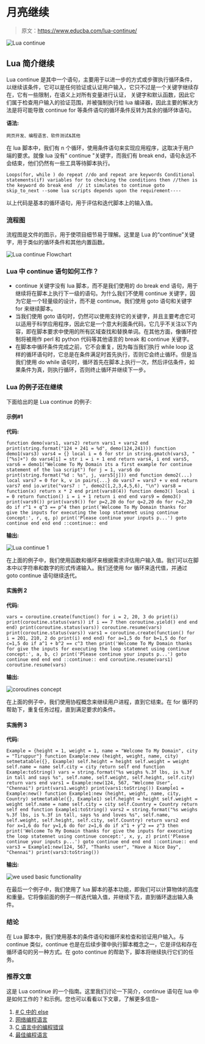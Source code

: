 # 月亮继续

> 原文：<https://www.educba.com/lua-continue/>

![Lua continue](img/9131b393febeb4581f89838bed97f3b0.png)



## Lua 简介继续

Lua continue 是其中一个语句，主要用于以进一步的方式或步骤执行循环条件，以继续该条件，它可以是任何验证或认证用户输入，它只不过是一个关键字继续存在，它有一些限制，在语义上对所有变量进行认证， 关键字和默认函数，因此它们属于检查用户输入的验证范围，并被强制执行给 lua 编译器，因此主要的解决方法是将可能导致 continue for 等条件语句的循环条件反转为其余的循环体语句。

**语法:**

<small>网页开发、编程语言、软件测试&其他</small>

在 lua 脚本中，我们有 n 个循环，使用条件语句来实现应用程序，这取决于用户端的要求。就像 lua 没有" continue "关键字，而我们有 break end，语句永远不会结束，他们仍然有一些工具等待脚本执行。

`Loops(for, while ) do repeat //do and repeat are keywords
Conditional statements(if) variables for to checking the conditions then //then is the keyword
do break end  // it simulates to continue
goto skip_to_next
--some lua scripts depends upon the requirement----`

以上代码是基本的循环语句，用于评估和迭代脚本上的输入值。

### 流程图

流程图是文件的图示，用于使项目细节易于理解。这里是 Lua 的“continue”关键字，用于类似的循环条件和其他内置函数。

![Lua continue Flowchart](img/a8775b74bee67acf82b5d4e8f3a43b26.png)



### Lua 中 continue 语句如何工作？

*   continue 关键字没有 lua 脚本，而不是我们使用的 do break end 语句，用于继续将在脚本上执行下一级的语句。为什么我们不使用 continue 关键字，因为它是一个轻量级的设计，而不是 continue。我们使用 goto 语句和关键字 for 来继续脚本。
*   当我们使用 goto 语句时，仍然可以使用支持它的关键字，并且主要考虑它可以适用于科学应用程序，因此它是一个意大利面条代码，它几乎不关注以下内容，即在脚本要求中使用的所有区域查找和替换单词。在其他方面，像循环控制将被用作 perl 和 python 代码等其他语言的 break 和 continue 关键字。
*   在脚本中循环条件完成之前，它不会重复，因为每当我们执行 while loop 这样的循环语句时，它总是在条件满足时首先执行，否则它会终止循环。但是当我们使用 do while 语句时，循环首先在脚本上执行一次，然后评估条件，如果条件为真，则执行循环，否则终止循环并继续下一步。

### Lua 的例子还在继续

下面给出的是 Lua continue 的例子:

#### 示例#1

**代码:**

`function demo(vars1, vars2)
return vars1 + vars2
end
print(string.format("124 + 241 = %d", demo(124,241)))
function demo1(vars3)
vars4 = {}
local i = 6
for str in string.gmatch(vars3, "[^%s]+") do
vars4[i] = str
i = i + 1
end
return vars4, i
end
vars5, vars6 = demo1("Welcome To My Domain its a first example for continue statement of the lua script")
for j = 1, vars6 do
print(string.format("%d : %s", j, vars5[j]))
end
function demo2(...)
local vars7 = 0
for k, v in pairs{...} do
vars7 = vars7 + v
end
return vars7
end
io.write("vars7 : ", demo2(1,2,3,4,5,6), "\n")
vars8 = function(x) return x * 2 end
print(vars8(4))
function demo3()
local i = 0
return function()
i = i + 1
return i
end
end
vars9 = demo3()
print(vars9())
print(vars9())
for p=2,20 do
for q=2,20 do
for r=2,20 do
if r^1 + q^3 == p^4 then
print('Welcome To My Domain thanks for give the inputs for executing the loop statemnet using continue concept:', r, q, p)
print('Please continue your inputs p...')
goto continue
end
end end ::continue:: end`

**输出:**

![Lua continue 1](img/4459e9c42a10f33ad4c1243d44a77a07.png)



在上面的例子中，我们使用函数和循环来根据需求评估用户输入值。我们可以在脚本中以字符串和数字的形式传递输入。我们还使用 for 循环来迭代值，并通过 goto continue 语句继续迭代。

#### 实施例 2

**代码:**

`vars = coroutine.create(function()
for i = 2, 20, 3 do
print(i)
print(coroutine.status(vars))
if i == 7 then coroutine.yield() end
end end)
print(coroutine.status(vars))
coroutine.resume(vars)
print(coroutine.status(vars))
vars1 = coroutine.create(function()
for i = 201, 210, 2 do
print(i)
end end)
for a=1,5 do
for b=1,5 do
for c=1,5 do
if a^1 + b^2 == c^3 then
print('Welcome To My Domain thanks for give the inputs for executing the loop statemnet using continue concept:', a, b, c)
print('Please continue your inputs p...')
goto continue
end
end end ::continue:: end
coroutine.resume(vars1)
coroutine.resume(vars)`

**输出:**

![coroutines concept](img/662847f2a34d06610310b9c4c77f8d86.png)



在上面的例子中，我们使用协程概念来继续用户进程，直到它结束。在 for 循环的帮助下，重复任务过程，直到满足要求的条件。

#### 实施例 3

**代码:**

`Example = {height = 1, weight = 1, name = "Welcome To My Domain", city = "Tiruppur"}
function Example:new (height, weight, name, city)
setmetatable({}, Example)
self.height = height
self.weight = weight
self.name = name
self.city = city
return self
end
function Example:toString()
vars = string.format("%s weighs %.3f lbs, is %.3f in tall and says %s", self.name, self.weight, self.height, self.city)
return vars
end
vars1 = Example:new(124, 567, "Welcome User", "Chennai")
print(vars1.weight)
print(vars1:toString())
Example1 = Example:new()
function Example1:new (height, weight, name, city, Country)
setmetatable({}, Example1)
self.height = height
self.weight = weight
self.name = name
self.city = city
self.Country = Country
return self
end
function Example1:toString()
vars2 = string.format("%s weighs %.3f lbs, is %.3f in tall, says %s and loves %s", self.name, self.weight, self.height, self.city, self.Country)
return vars2
end
for x=1,6 do
for y=1,6 do
for z=1,6 do
if x^1 + y^2 == z^3 then
print('Welcome To My Domain thanks for give the inputs for executing the loop statemnet using continue concept:', x, y, z)
print('Please continue your inputs p...')
goto continue
end
end end ::continue:: end
vars3 = Example1:new(124, 567, "Thanks user", "Have a Nice Day", "Chennai")
print(vars3:toString())`

**输出:**

![we used basic functionality](img/efac9f4c7b7febc223e4fa532b58b8b5.png)



在最后一个例子中，我们使用了 lua 脚本的基本功能，即我们可以计算物体的高度和重量。它将像前面的例子一样迭代输入值，并继续下去，直到循环退出输入条件。

### 结论

在 Lua 脚本中，我们使用基本的条件语句和循环来检查和验证用户输入。与 continue 类似，continue 也是在后续步骤中执行脚本概念之一，它是评估和存在循环语句的另一种方式。在 goto continue 的帮助下，脚本将继续执行它们的任务。

### 推荐文章

这是 Lua continue 的一个指南。这里我们讨论一下简介，continue 语句在 lua 中是如何工作的？和示例。您也可以看看以下文章，了解更多信息–

1.  [# C 中的 else](https://www.educba.com/hash-else-in-c/)
2.  [网络编程语言](https://www.educba.com/web-programming-languages/)
3.  [C 语言中的编程错误](https://www.educba.com/programming-errors-in-c/)
4.  [最佳编程语言](https://www.educba.com/best-programming-languages/)





